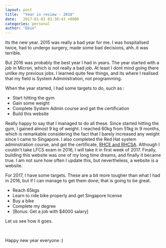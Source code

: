 ```yaml
---
layout: post
title:  "Year in review - 2016"
date:   2017-01-01 01:30:43 +0800
categories: personal
author: "Ebin"
---
```

<p>Its the new year. 2015 was really a bad year for me. I was hospitalised twice, had to undergo surgery, made some bad decisions, ahh..it was terrible.</p>
<p>But 2016 was probably the best year I had in years. The year started with a job in Micron, which is not really a bad job. At least I dont mind going there unlike my previous jobs. I learned quite few things, and its where I realised that my field is System Administration, not programming.</p>
<p>When the year started, I had some targets to do, such as :</p>
<ul>
<li>Start hitting the gym</li>
<li>Gain some weight</li>
<li>Complete System Admin course and get the certification</li>
<li>Build this website</li>
</ul>
<p>Really happy to say that I managed to do all these. Since started hitting the gym, I gained almost 9 kg of weight. I reached 60kg from 51kg in 9 months, which is remarkable considering the fact that I barely increased any weight since I came to Singapore. I also completed the Red Hat system adminstration course, and got the certificate, <a href="https://www.redhat.com/rhtapps/certification/verify/?certId=160-274-445&amp;isSearch=False&amp;verify=Verify">RHCE and RHCSA</a>. Although I couldn't take LFCS exam in 2016, I will take it in first week of 2017. Finally, building this website was one of my long time dreams, and finally it became true. I am not sure how often I update this, but nevertheless, a website is a website.</p>
<p>For 2017, I have some targets. These are a bit more tougher than what I had in 2016, but if I can manage to get them done, that is going to be great.</p>
<ul>
<li>Reach 65kgs</li>
<li>Learn to ride bike properly and get Singapore license</li>
<li>Buy a bike</li>
<li>Complete my degree</li>
<li>[Bonus: Get a job with $4000 salary]</li>
</ul>
<p>Let us see how it goes.</p>
<p>&nbsp;</p>
<p>Happy new year everyone :)</p>
